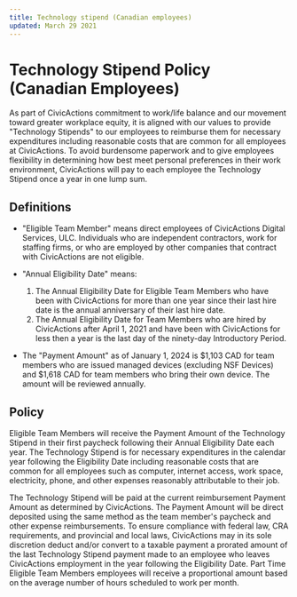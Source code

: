 ```yaml
---
title: Technology stipend (Canadian employees)
updated: March 29 2021
---
```


# Technology Stipend Policy (Canadian Employees)

As part of CivicActions commitment to work/life balance and our movement toward greater workplace equity, it is aligned with our values to provide "Technology Stipends" to our employees to reimburse them for necessary expenditures including reasonable costs that are common for all employees at CivicActions. To avoid burdensome paperwork and to give employees flexibility in determining how best meet personal preferences in their work environment, CivicActions will pay to each employee the Technology Stipend once a year in one lump sum.

## Definitions

-   "Eligible Team Member" means direct employees of CivicActions Digital Services, ULC. Individuals who are independent contractors, work for staffing firms, or who are employed by other companies that contract with CivicActions are not eligible.
-   "Annual Eligibility Date" means:

    1. The Annual Eligibility Date for Eligible Team Members who have been with CivicActions for more than one year since their last hire date is the annual anniversary of their last hire date.
    1. The Annual Eligibility Date for Team Members who are hired by CivicActions after April 1, 2021 and have been with CivicActions for less then a year is the last day of the ninety-day Introductory Period.

-   The "Payment Amount" as of January 1, 2024 is $1,103 CAD for team members who are issued managed devices (excluding NSF Devices) and $1,618 CAD for team members who bring their own device. The amount will be reviewed annually.

## Policy

Eligible Team Members will receive the Payment Amount of the Technology Stipend in their first paycheck following their Annual Eligibility Date each year. The Technology Stipend is for necessary expenditures in the calendar year following the Eligibility Date including reasonable costs that are common for all employees such as computer, internet access, work space, electricity, phone, and other expenses reasonably attributable to their job.

The Technology Stipend will be paid at the current reimbursement Payment Amount as determined by CivicActions. The Payment Amount will be direct deposited using the same method as the team member's paycheck and other expense reimbursements. To ensure compliance with federal law, CRA requirements, and provincial and local laws, CivicActions may in its sole discretion deduct and/or convert to a taxable payment a prorated amount of the last Technology Stipend payment made to an employee who leaves CivicActions employment in the year following the Eligibility Date. Part Time Eligible Team Members employees will receive a proportional amount based on the average number of hours scheduled to work per month.
